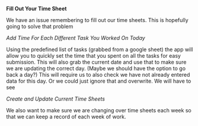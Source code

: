**Fill Out Your Time Sheet**

We have an issue remembering to fill out our time sheets. This is hopefully going to solve that problem

*Add Time For Each Different Task You Worked On Today*

Using the predefined list of tasks (grabbed from a google sheet) the app will allow you to quickly set the time that you spent on all the tasks for easy submission.
This will also grab the current date and use that to make sure we are updating the correct day. (Maybe we should have the option to go back a day?)
This will require us to also check we have not already entered data for this day. Or we could just ignore that and overwrite. We will have to see

*Create and Update Current Time Sheets*

We also want to make sure we are changing over time sheets each week so that we can keep a record of each week of work.
